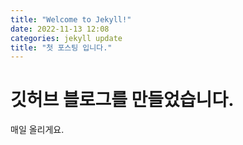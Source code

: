 ```yaml
---
title: "Welcome to Jekyll!"
date: 2022-11-13 12:08
categories: jekyll update
title: "첫 포스팅 입니다."
---
```

# 깃허브 블로그를 만들었습니다.

매일 올리게요.
